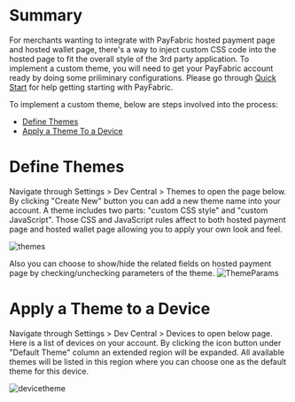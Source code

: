 # Summary
For merchants wanting to integrate with PayFabric hosted payment page and hosted wallet page, there's a way to inject custom CSS code into the hosted page to fit the overall style of the 3rd party application. To implement a custom theme, you will need to get your PayFabric account ready by doing some priliminary configurations. Please go through [Quick Start](https://github.com/PayFabric/API-Samples/wiki/Quick-Start) for help getting starting with PayFabric.

To implement a custom theme, below are steps involved into the process:
* [Define Themes](#definetheme)
* [Apply a Theme To a Device](#applytheme)

# Define Themes

Navigate through Settings > Dev Central > Themes to open the page below. By clicking "Create New" button you can add a new theme name into your account. A theme includes two parts: "custom CSS style" and "custom JavaScript". Those CSS and JavaScript rules affect to both hosted payment page and hosted wallet page allowing you to apply your own look and feel. 

![themes](https://s3-us-west-1.amazonaws.com/github-screenshot-repository/v2/themes.png)

Also you can choose to show/hide the related fields on hosted payment page by checking/unchecking parameters of the theme.
![ThemeParams](https://s3-us-west-1.amazonaws.com/github-screenshot-repository/v2/ThemeParams.PNG)

# Apply a Theme to a Device

Navigate through Settings > Dev Central > Devices to open below page. Here is a list of devices on your account. By clicking the icon button under "Default Theme" column an extended region will be expanded. All available themes will be listed in this region where you can choose one as the default theme for this device. 

![devicetheme](https://s3-us-west-1.amazonaws.com/github-screenshot-repository/v2/themes1.png)

